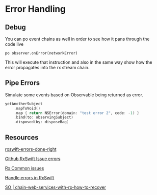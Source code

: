 
# Error Handling


## Debug

You can po event chains as well in order to see how it pans through the code live

```lldb
po observer.onError(networkError)
```

This will execute that instruction and also in the same way show how the error propagates into the rx stream chain.

## Pipe Errors

Simulate some events based on Observable being returned as error.


```swift
yetAnotherSubject
	.mapToVoid()
	.map { return NSError(domain: "test error 2", code: -1) }
	.bind(to: observingSubject)
	.disposed(by: disposeBag)
```

## Resources

[rxswift-errors-done-right](https://airnauts.medium.com/rxswift-errors-done-right-5284f4d7c063)

[Github RxSwift Issue errors](https://github.com/ReactiveX/RxSwift/issues/729) 

[Rx Common issues](https://infinum.com/handbook/ios/rx/common-issues) 

[Handle errors in RxSwift](http://adamborek.com/how-to-handle-errors-in-rxswift/) 

[SO | chain-web-services-with-rx-how-to-recover](https://stackoverflow.com/questions/46988049/rxswift-observable-error-stops-chain-web-services-with-rx-how-to-recover) 
